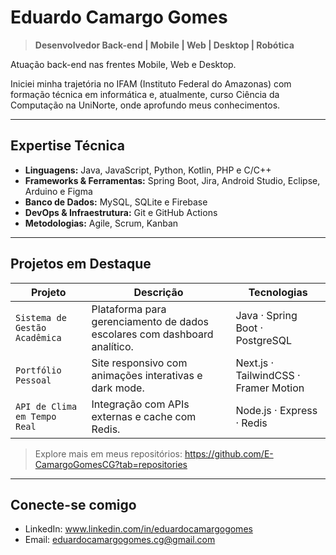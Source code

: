 # Eduardo Camargo Gomes

> **Desenvolvedor Back-end | Mobile | Web | Desktop | Robótica**

Atuação back-end nas frentes Mobile, Web e Desktop.

Iniciei minha trajetória no IFAM (Instituto Federal do Amazonas) com formação técnica em informática e, atualmente, curso Ciência da Computação na UniNorte, onde aprofundo meus conhecimentos.

---

## Expertise Técnica

- **Linguagens:** Java, JavaScript, Python, Kotlin, PHP e C/C++  
- **Frameworks & Ferramentas:** Spring Boot, Jira, Android Studio, Eclipse, Arduino e Figma
- **Banco de Dados:** MySQL, SQLite e Firebase
- **DevOps & Infraestrutura:** Git e GitHub Actions
- **Metodologias:** Agile, Scrum, Kanban  

---

## Projetos em Destaque

| Projeto | Descrição | Tecnologias |
|--------|-----------|-------------|
| `Sistema de Gestão Acadêmica` | Plataforma para gerenciamento de dados escolares com dashboard analítico. | Java · Spring Boot · PostgreSQL |
| `Portfólio Pessoal` | Site responsivo com animações interativas e dark mode. | Next.js · TailwindCSS · Framer Motion |
| `API de Clima em Tempo Real` | Integração com APIs externas e cache com Redis. | Node.js · Express · Redis |

> Explore mais em meus repositórios: https://github.com/E-CamargoGomesCG?tab=repositories

---

## Conecte-se comigo

- LinkedIn: www.linkedin.com/in/eduardocamargogomes
- Email: eduardocamargogomes.cg@gmail.com

